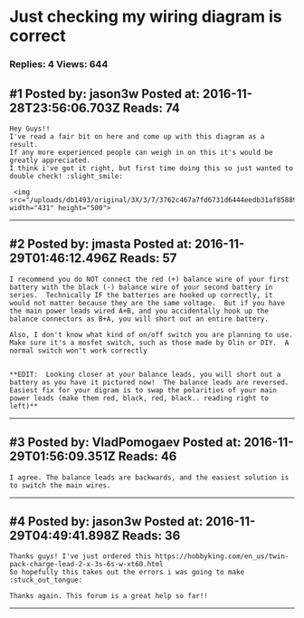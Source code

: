 # Just checking my wiring diagram is correct

### Replies: 4 Views: 644

## \#1 Posted by: jason3w Posted at: 2016-11-28T23:56:06.703Z Reads: 74

```
Hey Guys!! 
I've read a fair bit on here and come up with this diagram as a result. 
If any more experienced people can weigh in on this it's would be greatly appreciated. 
I think i've got it right, but first time doing this so just wanted to double check! :slight_smile:

 <img src="/uploads/db1493/original/3X/3/7/3762c467a7fd6731d6444eedb31af85889a84de2.jpg" width="431" height="500">
```

---
## \#2 Posted by: jmasta Posted at: 2016-11-29T01:46:12.496Z Reads: 57

```
I recommend you do NOT connect the red (+) balance wire of your first battery with the black (-) balance wire of your second battery in series.  Technically IF the batteries are hooked up correctly, it would not matter because they are the same voltage.  But if you have the main power leads wired A+B, and you accidentally hook up the balance connectors as B+A, you will short out an entire battery.

Also, I don't know what kind of on/off switch you are planning to use. Make sure it's a mosfet switch, such as those made by Olin or DIY.  A normal switch won't work correctly


**EDIT:  Looking closer at your balance leads, you will short out a battery as you have it pictured now!  The balance leads are reversed.  Easiest fix for your digram is to swap the polarities of your main power leads (make them red, black, red, black.. reading right to left)**
```

---
## \#3 Posted by: VladPomogaev Posted at: 2016-11-29T01:56:09.351Z Reads: 46

```
I agree. The balance leads are backwards, and the easiest solution is to switch the main wires.
```

---
## \#4 Posted by: jason3w Posted at: 2016-11-29T04:49:41.898Z Reads: 36

```
Thanks guys! I've just ordered this https://hobbyking.com/en_us/twin-pack-charge-lead-2-x-3s-6s-w-xt60.html
So hopefully this takes out the errors i was going to make :stuck_out_tongue:

Thanks again. This forum is a great help so far!!
```

---
